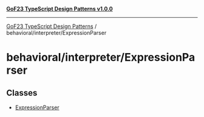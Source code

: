 [**GoF23 TypeScript Design Patterns v1.0.0**](../../../README.md)

***

[GoF23 TypeScript Design Patterns](../../../README.md) / behavioral/interpreter/ExpressionParser

# behavioral/interpreter/ExpressionParser

## Classes

- [ExpressionParser](classes/ExpressionParser.md)
